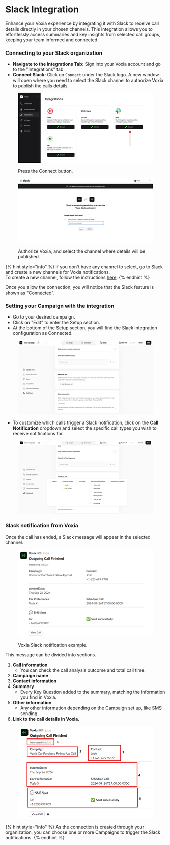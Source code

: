 # Slack Integration

Enhance your Voxia experience by integrating it with Slack to receive call details directly in your chosen channels. This integration allows you to effortlessly access summaries and key insights from selected call groups, keeping your team informed and connected.

### Connecting to your Slack organization

* **Navigate to the Integrations Tab:** Sign into your Voxia account and go to the "Integrations" tab.
* **Connect Slack:** Click on `Connect` under the Slack logo. A new window will open where you need to select the Slack channel to authorize Voxia to publish the calls details.

<figure><img src="../.gitbook/assets/Screenshot 2025-02-21 at 13.21.34.png" alt=""><figcaption><p>Press the Connect button.</p></figcaption></figure>

<figure><img src="../.gitbook/assets/Screenshot 2025-02-21 at 12.58.05.png" alt=""><figcaption><p>Authorize Voxia, and select the channel where details will be published.</p></figcaption></figure>

{% hint style="info" %}
If you don't have any channel to select, go to Slack and create a new channels for Voxia notifications.\
To create a new channel, follow the instructions [here](https://slack.com/help/articles/201402297-Create-a-channel).
{% endhint %}

Once you allow the connection, you will notice that the Slack feature is shown as "Connected".

### Setting your Campaign with the integration

* Go to your desired campaign.
* Click on "Edit" to enter the Setup section.
* At the bottom of the Setup section, you will find the Slack integration configuration as Connected.

<figure><img src="../.gitbook/assets/Screenshot 2025-02-21 at 15.24.29.png" alt=""><figcaption></figcaption></figure>

* To customize which calls trigger a Slack notification, click on the **Call Notification** dropdown and select the specific call types you wish to receive notifications for.

<figure><img src="../.gitbook/assets/Screenshot 2025-02-21 at 15.23.44.png" alt=""><figcaption></figcaption></figure>

### Slack notification from Voxia

Once the call has ended, a Slack message will appear in the selected channel.

<figure><img src="../.gitbook/assets/image (50).png" alt=""><figcaption><p>Voxia Slack notification example.</p></figcaption></figure>

This message can be divided into sections.

1. **Call information**
   * You can check the call analysis outcome and total call time.
2. **Campaign name**
3. **Contact information**
4. **Summary**
   * Every Key Question added to the summary, matching the information you find in Voxia.
5. **Other information**
   * Any other information depending on the Campaign set up, like SMS sending.
6. **Link to the call details in Voxia.**

<figure><img src="../.gitbook/assets/image (43).png" alt=""><figcaption></figcaption></figure>

{% hint style="info" %}
As the connection is created through your organization, you can choose one or more Campaigns to trigger the Slack notifications.
{% endhint %}

